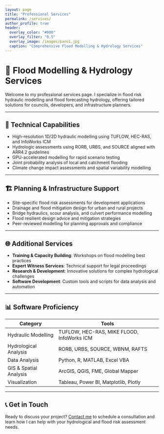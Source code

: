 ```yaml
---
layout: page
title: "Professional Services"
permalink: /services/
author_profile: true
header:
  overlay_color: "#000"
  overlay_filter: "0.5"
  overlay_image: /images/pano1.jpg
  caption: "Comprehensive Flood Modelling & Hydrology Services"
---
```


# 🌊 Flood Modelling & Hydrology Services

Welcome to my professional services page. I specialize in flood risk hydraulic modelling and flood forecasting hydrology, offering tailored solutions for councils, developers, and infrastructure planners.

---

## 🔧 Technical Capabilities

- High-resolution 1D/2D hydraulic modelling using TUFLOW, HEC-RAS, and InfoWorks ICM
- Hydrologic assessments using RORB, URBS, and SOURCE aligned with ARR4.2 guidelines
- GPU-accelerated modelling for rapid scenario testing
- Joint probability analysis of local and catchment flooding
- Climate change impact assessments and spatial variability modelling

---

## 🏗️ Planning & Infrastructure Support

- Site-specific flood risk assessments for development applications
- Drainage and flood mitigation design for urban and rural projects
- Bridge hydraulics, scour analysis, and culvert performance modelling
- Flood resilient design advice and mitigation strategies
- Peer-reviewed modelling for planning approvals and compliance

---

## 🌐 Additional Services

- **Training & Capacity Building**: Workshops on flood modelling best practices
- **Expert Witness Services**: Technical support for legal proceedings
- **Research & Development**: Innovative solutions for complex hydrological challenges
- **Software Development**: Custom tools and scripts for data analysis and automation

---

## 📊 Software Proficiency

| Category | Tools |
|----------|-------|
| Hydraulic Modelling | TUFLOW, HEC-RAS, MIKE FLOOD, InfoWorks ICM |
| Hydrological Analysis | RORB, URBS, SOURCE, WBNM, RAFTS |
| Data Analysis | Python, R, MATLAB, Excel VBA |
| GIS & Spatial Analysis | ArcGIS, QGIS, FME, Global Mapper |
| Visualization | Tableau, Power BI, Matplotlib, Plotly |

---

## 📞 Get in Touch

Ready to discuss your project? [Contact me](/contact) to schedule a consultation and learn how I can help with your hydrological and flood risk assessment needs.
